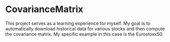 # CovarianceMatrix

This project serves as a learning experience for myself. My goal is to automatically download historical data for various stocks and then compute the covariance matrix. My specific example in this case is the Eurostoxx50.
